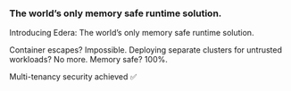 ### The world’s only memory safe runtime solution.

Introducing Edera: The world’s only memory safe runtime solution.

Container escapes? Impossible.
Deploying separate clusters for untrusted workloads? No more.
Memory safe? 100%.

Multi-tenancy security achieved ✅
